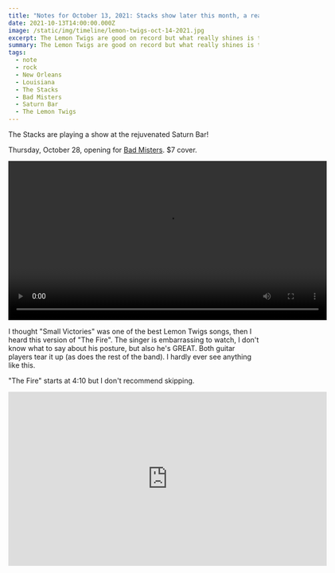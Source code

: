 ```yaml
---
title: "Notes for October 13, 2021: Stacks show later this month, a reason to watch TV."
date: 2021-10-13T14:00:00.000Z
image: /static/img/timeline/lemon-twigs-oct-14-2021.jpg
excerpt: The Lemon Twigs are good on record but what really shines is the live show.
summary: The Lemon Twigs are good on record but what really shines is the live show.
tags:
  - note
  - rock
  - New Orleans
  - Louisiana
  - The Stacks
  - Bad Misters
  - Saturn Bar
  - The Lemon Twigs
---
```


The Stacks are playing a show at the rejuvenated Saturn Bar!

Thursday, October 28, opening for [Bad Misters](https://badmisters.bandcamp.com). $7 cover.

<div style="width: 640px; text-align: center;">
<video style="width: 640px; text-align: center;" controls loop>
  <source type="video/mp4" src="/static/video/bad-misters-stacks-oct-28-2021.mp4"></source>
  <p>Your browser does not support the video element.</p>
</video>
</div>

I thought "Small Victories" was one of the best Lemon Twigs songs, then I heard this version of "The Fire". The singer is embarrassing to watch, I don't know what to say about his posture, but also he's GREAT. Both guitar players tear it up (as does the rest of the band). I hardly ever see anything like this.

"The Fire" starts at 4:10 but I don't recommend skipping.

<iframe width="640" height="350" src="https://www.youtube.com/embed/Cfe8DHnz2YU" title="YouTube video player" frameborder="0" allow="accelerometer; autoplay; clipboard-write; encrypted-media; gyroscope; picture-in-picture" allowfullscreen></iframe>
